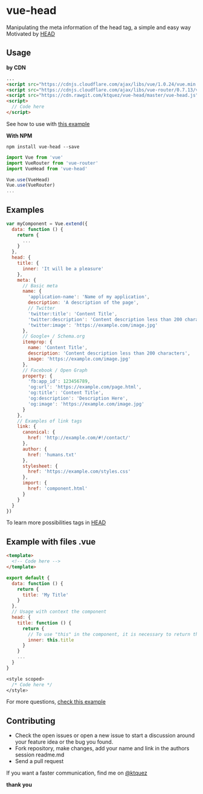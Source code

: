 # vue-head

Manipulating the meta information of the head tag, a simple and easy way  
Motivated by [HEAD](https://github.com/joshbuchea/HEAD)

## Usage
**by CDN**
```html
...
<script src="https://cdnjs.cloudflare.com/ajax/libs/vue/1.0.24/vue.min.js"></script>
<script src="https://cdnjs.cloudflare.com/ajax/libs/vue-router/0.7.13/vue-router.min.js"></script>
<script src="https://cdn.rawgit.com/ktquez/vue-head/master/vue-head.js"></script>
<script>
  // Code here
</script>
```
See how to use with [this example](https://github.com/ktquez/vue-head/blob/master/example/index.html)


**With NPM**
```shell
npm install vue-head --save
```

```javascript
import Vue from 'vue'
import VueRouter from 'vue-router'
import VueHead from 'vue-head'

Vue.use(VueHead)
Vue.use(VueRouter)
...
```

## Examples
```javascript
var myComponent = Vue.extend({
  data: function () {
    return {
      ...
    }
  },
  head: {
    title: {
      inner: 'It will be a pleasure'
    },
    meta: {
      // Basic meta
      name: {
        'application-name': 'Name of my application',
        description: 'A description of the page',
        // Twitter
        'twitter:title': 'Content Title',
        'twitter:description': 'Content description less than 200 characters',
        'twitter:image': 'https://example.com/image.jpg'
      },
      // Google+ / Schema.org
      itemprop: {
        name: 'Content Title',
        description: 'Content description less than 200 characters',
        image: 'https://example.com/image.jpg'
      },
      // Facebook / Open Graph
      property: {
        'fb:app_id': 123456789,
        'og:url': 'https://example.com/page.html',
        'og:title': 'Content Title',
        'og:description': 'Description Here',
        'og:image': 'https://example.com/image.jpg'
      }    
    },
    // Examples of link tags
    link: {
      canonical: {
        href: 'http://example.com/#!/contact/'          
      },
      author: {
        href: 'humans.txt'
      },
      stylesheet: {
        href: 'https://example.com/styles.css'
      },
      import: {
        href: 'component.html'
      }
    }
  }
})
```

To learn more possibilities tags in [HEAD](https://github.com/joshbuchea/HEAD)

## Example with files .vue

```html
<template>
  <!-- Code here -->
</template>
```
```javascript
export default {
  data: function () {
    return {
      title: 'My Title'
    }
  },
  // Usage with context the component
  head: {
    title: function () {
      return {
        // To use "this" in the component, it is necessary to return the object through a function
        inner: this.title
      }
    }
    ...
  }
}
```
```css
<style scoped>
  /* Code here */
</style>
```

For more questions, [check this example](https://github.com/ktquez/vue-head/blob/master/example/index.html)

## Contributing
- Check the open issues or open a new issue to start a discussion around your feature idea or the bug you found.
- Fork repository, make changes, add your name and link in the authors session readme.md
- Send a pull request

If you want a faster communication, find me on [@ktquez](https://twitter.com/ktquez)

**thank you**



